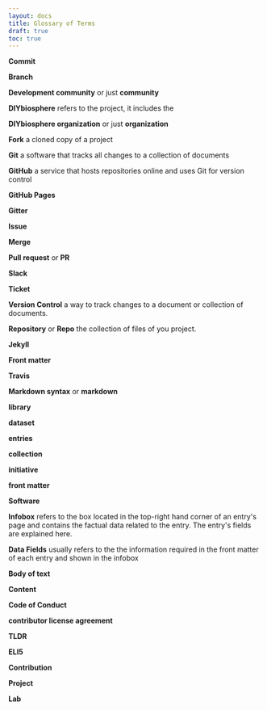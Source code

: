```yaml
---
layout: docs
title: Glossary of Terms
draft: true
toc: true
---
```


**Commit**

**Branch**

**Development community** or just **community**

**DIYbiosphere** refers to the project, it includes the

**DIYbiosphere organization** or just **organization**

**Fork** a cloned copy of a project

**Git** a software that tracks all changes to a collection of documents

**GitHub** a service that hosts repositories online and uses Git for version control

**GitHub Pages**

**Gitter**


**Issue**

**Merge**

**Pull request** or **PR**

**Slack**

**Ticket**

**Version Control** a way to track changes to a document or collection of documents.

**Repository** or **Repo** the collection of files of you project.

**Jekyll**

**Front matter**

**Travis**

**Markdown syntax** or **markdown**



**library**

**dataset**

**entries**

**collection**

**initiative**

**front matter**

**Software**

**Infobox** refers to the box located in the top-right hand corner of an entry's page and contains the factual data related to the entry. The entry's fields are explained here.

**Data Fields** usually refers to the the information required in the front matter of each entry and shown in the infobox

**Body of text**

**Content**

**Code of Conduct**

**contributor license agreement**

**TLDR** 

**ELI5**

**Contribution**

**Project**

**Lab**
